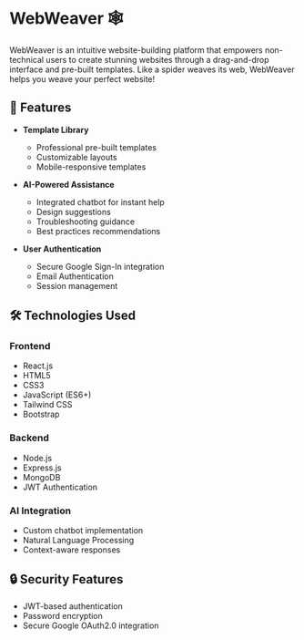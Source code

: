 # WebWeaver 🕸️

WebWeaver is an intuitive website-building platform that empowers non-technical users to create stunning websites through a drag-and-drop interface and pre-built templates. Like a spider weaves its web, WebWeaver helps you weave your perfect website!

## 🌟 Features

- **Template Library**
  - Professional pre-built templates
  - Customizable layouts
  - Mobile-responsive templates

- **AI-Powered Assistance**
  - Integrated chatbot for instant help
  - Design suggestions
  - Troubleshooting guidance
  - Best practices recommendations

- **User Authentication**
  - Secure Google Sign-In integration
  - Email Authentication
  - Session management

## 🛠️ Technologies Used

### Frontend
- React.js
- HTML5
- CSS3
- JavaScript (ES6+)
- Tailwind CSS
- Bootstrap

### Backend
- Node.js
- Express.js
- MongoDB
- JWT Authentication

### AI Integration
- Custom chatbot implementation
- Natural Language Processing
- Context-aware responses

## 🔒 Security Features

- JWT-based authentication
- Password encryption
- Secure Google OAuth2.0 integration



